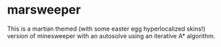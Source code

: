 # marsweeper
This is a martian themed (with some easter egg hyperlocalized skins!) version of minesweeper with an autosolve using an iterative A* algorithm.
